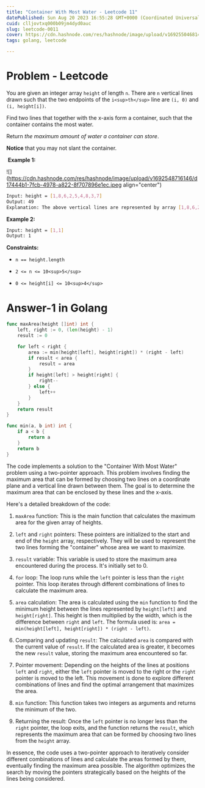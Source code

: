 ```yaml
---
title: "Container With Most Water - Leetcode 11"
datePublished: Sun Aug 20 2023 16:55:28 GMT+0000 (Coordinated Universal Time)
cuid: clljovtxq000b09jm4dyd0auc
slug: leetcode-0011
cover: https://cdn.hashnode.com/res/hashnode/image/upload/v1692550468142/cd803703-ea47-4d62-b049-6bff6f7dc607.jpeg
tags: golang, leetcode

---
```


# Problem - Leetcode

You are given an integer array `height` of length `n`. There are `n` vertical lines drawn such that the two endpoints of the `i<sup>th</sup>` line are `(i, 0)` and `(i, height[i])`.

Find two lines that together with the x-axis form a container, such that the container contains the most water.

Return *the maximum amount of water a container can store*.

**Notice** that you may not slant the container.

 **Example 1:**

![](https://cdn.hashnode.com/res/hashnode/image/upload/v1692548716146/d17444b1-7fcb-4978-a822-8f707896e1ec.jpeg align="center")

```bash
Input: height = [1,8,6,2,5,4,8,3,7]
Output: 49
Explanation: The above vertical lines are represented by array [1,8,6,2,5,4,8,3,7]. In this case, the max area of water (blue section) the container can contain is 49.
```

**Example 2:**

```bash
Input: height = [1,1]
Output: 1
```

**Constraints:**

* `n == height.length`
    
* `2 <= n <= 10<sup>5</sup>`
    
* `0 <= height[i] <= 10<sup>4</sup>`
    

# Answer-1 in Golang

```go
func maxArea(height []int) int {
	left, right := 0, (len(height) - 1)
	result := 0

	for left < right {
		area := min(height[left], height[right]) * (right - left)
		if result < area {
			result = area
		}
		if height[left] > height[right] {
			right--
		} else {
			left++
		}
	}
	return result
}

func min(a, b int) int {
	if a < b {
		return a
	}
	return b
}
```

The code implements a solution to the "Container With Most Water" problem using a two-pointer approach. This problem involves finding the maximum area that can be formed by choosing two lines on a coordinate plane and a vertical line drawn between them. The goal is to determine the maximum area that can be enclosed by these lines and the x-axis.

Here's a detailed breakdown of the code:

1. `maxArea` function: This is the main function that calculates the maximum area for the given array of heights.
    
2. `left` and `right` pointers: These pointers are initialized to the start and end of the `height` array, respectively. They will be used to represent the two lines forming the "container" whose area we want to maximize.
    
3. `result` variable: This variable is used to store the maximum area encountered during the process. It's initially set to 0.
    
4. `for` loop: The loop runs while the `left` pointer is less than the `right` pointer. This loop iterates through different combinations of lines to calculate the maximum area.
    
5. `area` calculation: The area is calculated using the `min` function to find the minimum height between the lines represented by `height[left]` and `height[right]`. This height is then multiplied by the width, which is the difference between `right` and `left`. The formula used is: `area = min(height[left], height[right]) * (right - left)`.
    
6. Comparing and updating `result`: The calculated `area` is compared with the current value of `result`. If the calculated area is greater, it becomes the new `result` value, storing the maximum area encountered so far.
    
7. Pointer movement: Depending on the heights of the lines at positions `left` and `right`, either the `left` pointer is moved to the right or the `right` pointer is moved to the left. This movement is done to explore different combinations of lines and find the optimal arrangement that maximizes the area.
    
8. `min` function: This function takes two integers as arguments and returns the minimum of the two.
    
9. Returning the result: Once the `left` pointer is no longer less than the `right` pointer, the loop exits, and the function returns the `result`, which represents the maximum area that can be formed by choosing two lines from the `height` array.
    

In essence, the code uses a two-pointer approach to iteratively consider different combinations of lines and calculate the areas formed by them, eventually finding the maximum area possible. The algorithm optimizes the search by moving the pointers strategically based on the heights of the lines being considered.